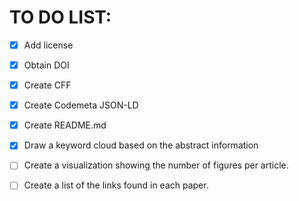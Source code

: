 # TO DO LIST:

- [x] Add license 

- [x] Obtain DOI

- [x] Create CFF

- [x] Create  Codemeta JSON-LD

- [x] Create README.md

- [x] Draw a keyword cloud based on the abstract information

- [ ] Create a visualization showing the number of figures per article.
      
- [ ] Create a list of the links found in each paper.
